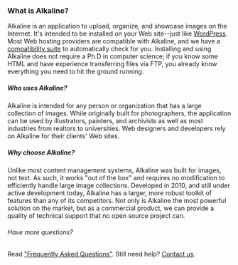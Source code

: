 ### What is Alkaline?

Alkaline is an application to upload, organize, and showcase images on the Internet. It's intended to be installed on your Web site--just like [WordPress](http://www.wordpress.org/). Most Web hosting providers are compatible with Alkaline, and we have a [compatibility suite](/compatibility/) to automatically check for you. Installing and using Alkaline does not require a Ph.D in computer science; if you know some HTML and have experience transferring files via FTP, you already know everything you need to hit the ground running.

##### Who uses Alkaline?

Alkaline is intended for any person or organization that has a large collection of images. While originally built for photographers, the application can be used by illustrators, painters, and archivists as well as most industries from realtors to universities. Web designers and developers rely on Alkaline for their clients' Web sites.

##### Why choose Alkaline?

Unlike most content management systems, Alkaline was built for images, not text. As such, it works "out of the box" and requires no modification to efficiently handle large image collections. Developed in 2010, and still under active development today, Alkaline has a larger, more robust toolkit of features than any of its competitors. Not only is Alkaline the most powerful solution on the market, but as a commercial product, we can provide a quality of technical support that no open source project can.

###### Have more questions?

Read ["Frequently Asked Questions"](/guide/faq/). Still need help? [Contact us](/support/).